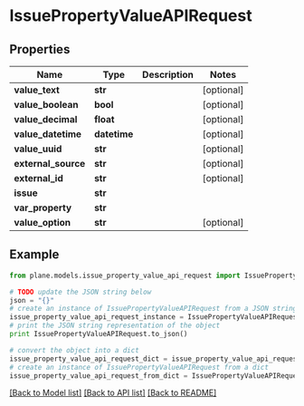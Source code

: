 # IssuePropertyValueAPIRequest


## Properties
Name | Type | Description | Notes
------------ | ------------- | ------------- | -------------
**value_text** | **str** |  | [optional] 
**value_boolean** | **bool** |  | [optional] 
**value_decimal** | **float** |  | [optional] 
**value_datetime** | **datetime** |  | [optional] 
**value_uuid** | **str** |  | [optional] 
**external_source** | **str** |  | [optional] 
**external_id** | **str** |  | [optional] 
**issue** | **str** |  | 
**var_property** | **str** |  | 
**value_option** | **str** |  | [optional] 

## Example

```python
from plane.models.issue_property_value_api_request import IssuePropertyValueAPIRequest

# TODO update the JSON string below
json = "{}"
# create an instance of IssuePropertyValueAPIRequest from a JSON string
issue_property_value_api_request_instance = IssuePropertyValueAPIRequest.from_json(json)
# print the JSON string representation of the object
print IssuePropertyValueAPIRequest.to_json()

# convert the object into a dict
issue_property_value_api_request_dict = issue_property_value_api_request_instance.to_dict()
# create an instance of IssuePropertyValueAPIRequest from a dict
issue_property_value_api_request_from_dict = IssuePropertyValueAPIRequest.from_dict(issue_property_value_api_request_dict)
```
[[Back to Model list]](../README.md#documentation-for-models) [[Back to API list]](../README.md#documentation-for-api-endpoints) [[Back to README]](../README.md)


